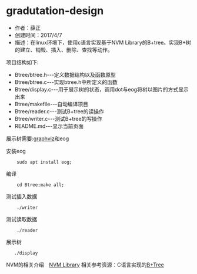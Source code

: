 # gradutation-design

* 作者：薛正　
* 创建时间：2017/4/7
* 描述：在linux环境下，使用c语言实现基于NVM Library的B+tree。实现B+树的建立、销毁、插入、删除、查找等动作。

项目结构如下:

* Btree/btree.h---定义数据结构以及函数原型
* Btree/btree.c---实现btree.h中所定义的函数
* Btree/display.c---用于展示树的状态，调用dot与eog将树以图片的方式显示出来
* Btree/makefile---自动编译项目
* Btree/reader.c---测试B+tree的读操作
* Btree/writer.c---测试B+tree的写操作	
* README.md---显示当前页面



展示树需要:[graphviz](http://www.graphviz.org/)和eog


安装eog
```shell
    sudo apt install eog;
```

编译
```shell
    cd Btree;make all;
```
测试插入数据
```shell
    ./writer
```
测试读取数据
```shell
    ./reader
```
展示树
```shell
   ./display 
```
NVM的相关介绍　[NVM Library](http://pmem.io/)
相关参考资源：C语言实现的[B+Tree](http://www.amittai.com/prose/bpt.c) 
